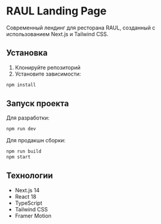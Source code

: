 # RAUL Landing Page

Современный лендинг для ресторана RAUL, созданный с использованием Next.js и Tailwind CSS.

## Установка

1. Клонируйте репозиторий
2. Установите зависимости:
```bash
npm install
```

## Запуск проекта

Для разработки:
```bash
npm run dev
```

Для продакшн сборки:
```bash
npm run build
npm start
```

## Технологии

- Next.js 14
- React 18
- TypeScript
- Tailwind CSS
- Framer Motion 